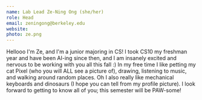 ```yaml
---
name: Lab Lead Ze-Ning Ong (she/her)
role: Head
email: zeningong@berkeley.edu
website:
photo: ze.png
---
```

Hellooo I'm Ze, and I'm a junior majoring in CS! I took CS10 my freshman year and have been AI-ing since then, and I am insanely excited and nervous to be working with you all this fall :)  In my free time I like petting my cat Pixel (who you will ALL see a picture of), drawing, listening to music, and walking around random places. Oh I also really like mechanical keyboards and dinosaurs (I hope you can tell from my profile picture). I look forward to getting to know all of you; this semester will be PAW-some!
